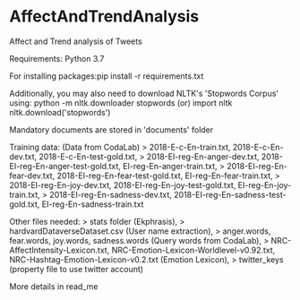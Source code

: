 # AffectAndTrendAnalysis
Affect and Trend analysis of Tweets

Requirements: Python 3.7

For installing packages:pip install -r requirements.txt

Additionally, you may also need to download NLTK's 'Stopwords Corpus' using:
python -m nltk.downloader stopwords
            (or)
import nltk
nltk.download('stopwords')

Mandatory documents are stored in 'documents' folder

Training data: (Data from CodaLab)
    > 2018-E-c-En-train.txt, 2018-E-c-En-dev.txt, 2018-E-c-En-test-gold.txt,
    > 2018-EI-reg-En-anger-dev.txt, 2018-EI-reg-En-anger-test-gold.txt, EI-reg-En-anger-train.txt,
    > 2018-EI-reg-En-fear-dev.txt, 2018-EI-reg-En-fear-test-gold.txt, EI-reg-En-fear-train.txt,
    > 2018-EI-reg-En-joy-dev.txt, 2018-EI-reg-En-joy-test-gold.txt, EI-reg-En-joy-train.txt,
    > 2018-EI-reg-En-sadness-dev.txt, 2018-EI-reg-En-sadness-test-gold.txt, EI-reg-En-sadness-train.txt
    
Other files needed:
    > stats folder (Ekphrasis),
    > hardvardDataverseDataset.csv (User name extraction),
    > anger.words, fear.words, joy.words, sadness.words (Query words from CodaLab),
    > NRC-AffectIntensity-Lexicon.txt, NRC-Emotion-Lexicon-Worldlevel-v0.92.txt, NRC-Hashtag-Emotion-Lexicon-v0.2.txt (Emotion Lexicon),
    > twitter_keys (property file to use twitter account)
    

More details in read_me
